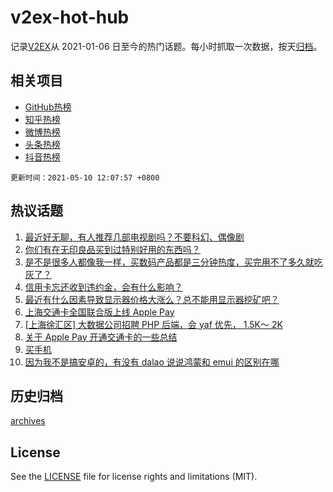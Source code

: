 # v2ex-hot-hub

 记录[V2EX](https://www.v2ex.com/)从 2021-01-06 日至今的热门话题。每小时抓取一次数据，按天[归档](archives)。
 
 ## 相关项目

- [GitHub热榜](https://github.com/snaildev/github-hot-hub)
- [知乎热榜](https://github.com/snaildev/zhihu-hot-hub)
- [微博热榜](https://github.com/snaildev/weibo-hot-hub)
- [头条热榜](https://github.com/snaildev/toutiao-hot-hub)
- [抖音热榜](https://github.com/snaildev/douyin-hot-hub)


 `更新时间：2021-05-10 12:07:57 +0800`

## 热议话题

1. [最近好无聊，有人推荐几部电视剧吗？不要科幻、偶像剧](https://www.v2ex.com/t/775887)
1. [你们有在无印良品买到过特别好用的东西吗？](https://www.v2ex.com/t/775799)
1. [是不是很多人都像我一样，买数码产品都是三分钟热度，买完用不了多久就吃灰了？](https://www.v2ex.com/t/775928)
1. [信用卡忘还收到违约金，会有什么影响？](https://www.v2ex.com/t/775816)
1. [最近有什么因素导致显示器价格大涨么？总不能用显示器挖矿吧？](https://www.v2ex.com/t/775857)
1. [上海交通卡全国联合版上线 Apple Pay](https://www.v2ex.com/t/775902)
1. [[上海徐汇区] 大数据公司招聘 PHP 后端，会 yaf 优先， 1.5K～ 2K](https://www.v2ex.com/t/775798)
1. [关于 Apple Pay 开通交通卡的一些总结](https://www.v2ex.com/t/775834)
1. [买手机](https://www.v2ex.com/t/775855)
1. [因为我不是搞安卓的，有没有 dalao 说说鸿蒙和 emui 的区别在哪](https://www.v2ex.com/t/775918)

## 历史归档

[archives](archives)

## License

See the [LICENSE](LICENSE) file for license rights and limitations (MIT).
